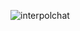 ![interpolchat](https://user-images.githubusercontent.com/89475024/171135162-5dab58f7-185b-4351-850f-a7b0ac6b1763.png)

<!--!
**BCEHETAK/BCEHETAK** is a ✨ _special_ ✨ repository because its `README.md` (this file) appears on your GitHub profile.

Here are some ideas to get you started:

- 🔭 I’m currently working on ...
- 🌱 I’m currently learning ...
- 👯 I’m looking to collaborate on ...
- 🤔 I’m looking for help with ...
- 💬 Ask me about ...
- 📫 How to reach me: ...
- 😄 Pronouns: ...
- ⚡ Fun fact: ...
-->
